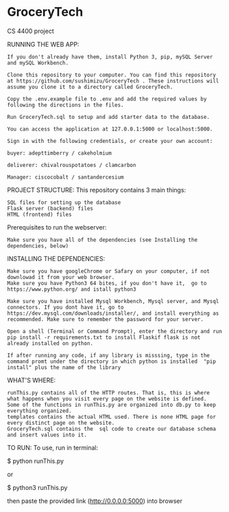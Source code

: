# GroceryTech
CS 4400 project 

RUNNING THE WEB APP:


    If you don't already have them, install Python 3, pip, mySQL Server and mySQL Workbench.

    Clone this repository to your computer. You can find this repository at https://github.com/sushimizu/GroceryTech . These instructions will assume you clone it to a directory called GroceryTech.

    Copy the .env.example file to .env and add the required values by following the directions in the files.

    Run GroceryTech.sql to setup and add starter data to the database.

    You can access the application at 127.0.0.1:5000 or localhost:5000.

    Sign in with the following credentials, or create your own account:

    buyer: adepttimberry / cakeholmium

    deliverer: chivalrouspotatoes / clamcarbon

    Manager: ciscocobalt / santandercesium

PROJECT STRUCTURE:
    This repository contains 3 main things:

    SQL files for setting up the database
    Flask server (backend) files
    HTML (frontend) files

Prerequisites to run the webserver:

    Make sure you have all of the dependencies (see Installing the dependencies, below)

INSTALLING THE DEPENDENCIES:


    Make sure you have googleChrome or Safary on your computer, if not downlowad it from your web browser.
    Make sure you have Python3 64 bites, if you don't have it,  go to https://www.python.org/ and istall python3
    
    Make sure you have installed Mysql Workbench, Mysql server, and Mysql connectors. If you dont have it, go to https://dev.mysql.com/downloads/installer/, and install everything as recommended. Make sure to remember the password for your server.
    
    Open a shell (Terminal or Command Prompt), enter the directory and run pip install -r requirements.txt to install Flaskif flask is not already installed on python.
    
    If after running any code, if any library is misssing, type in the command promt under the directory in which python is installed  "pip install" plus the name of the library
    
    

WHAT'S WHERE:


    runThis.py contains all of the HTTP routes. That is, this is where what happens when you visit every page on the website is defined.
    Some of the functions in runThis.py are organized into db.py to keep everything organized.
    templates contains the actual HTML used. There is none HTML page for every distinct page on the website. 
    GroceryTech.sql contains the  sql code to create our database schema and insert values into it.


TO RUN:
To use, run in terminal:

$ python runThis.py

or 

$ python3 runThis.py

then paste the provided link (http://0.0.0.0:5000) into browser
